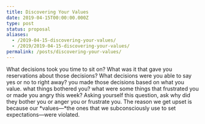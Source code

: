 ```yaml
---
title: Discovering Your Values
date: 2019-04-15T00:00:00.000Z
type: post
status: proposal
aliases:
  - /2019-04-15-discovering-your-values/
  - /2019/2019-04-15-discovering-your-values/
permalink: /posts/discovering-your-values/
---
```




What decisions took you time to sit on? What was it that gave you reservations about those decisions? What decisions were you able to say yes or no to right away? you made those decisions based on what you value. what things bothered you? what were some things that frustrated you or made you angry this week? Asking yourself this question, ask why did they bother you or anger you or frustrate you. The reason we get upset is because our *values—*the ones that we subconsciously use to set expectations—were violated.
